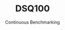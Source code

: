 ---
layout: default
title: DSQ100
subtitle: Continuous Benchmarking
selected: TPC-DS
expanded: Benchmarking
benchmark: /individual_results/DSQ100.html
---